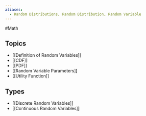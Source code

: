 ```yaml
---
aliases:
  - Random Distributions, Random Distribution, Random Variable
---
```

#Math
## Topics
* [[Definition of Random Variables]]
* [[CDF]]
* [[PDF]]
* [[Random Variable Parameters]]
* [[Utility Function]]
## Types
* [[Discrete Random Variables]]
* [[Continuous Random Variables]]